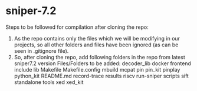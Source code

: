 # sniper-7.2
Steps to be followed for compilation after cloning the repo:
1. As the repo contains only the files which we will be modifying in our projects,
so all other folders and files have been ignored (as can be seen in .gitignore file).
2. So, after cloning the repo, add following folders in the repo from latest sniper7.2
version
Files/Folders to be added:
    decoder_lib
    docker
    frontend
    include
    lib
    Makefile
    Makefile.config
    mbuild
    mcpat
    pin
    pin_kit
    pinplay
    python_kit
    README.md
    record-trace
    results
    riscv
    run-sniper
    scripts
    sift
    standalone
    tools
    xed
    xed_kit
